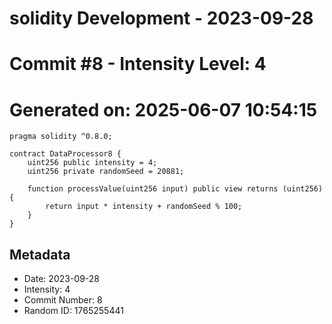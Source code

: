 ﻿# solidity Development - 2023-09-28
# Commit #8 - Intensity Level: 4
# Generated on: 2025-06-07 10:54:15
```solidity
pragma solidity ^0.8.0;

contract DataProcessor8 {
    uint256 public intensity = 4;
    uint256 private randomSeed = 20881;

    function processValue(uint256 input) public view returns (uint256) {
        return input * intensity + randomSeed % 100;
    }
}
```
## Metadata
- Date: 2023-09-28
- Intensity: 4
- Commit Number: 8
- Random ID: 1765255441
